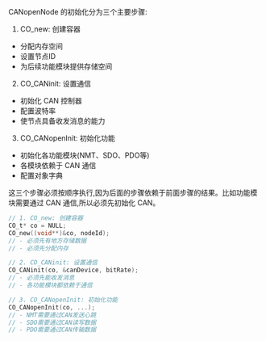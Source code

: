 CANopenNode 的初始化分为三个主要步骤:

1. CO_new: 创建容器
- 分配内存空间
- 设置节点ID
- 为后续功能模块提供存储空间

2. CO_CANinit: 设置通信
- 初始化 CAN 控制器
- 配置波特率
- 使节点具备收发消息的能力

3. CO_CANopenInit: 初始化功能
- 初始化各功能模块(NMT、SDO、PDO等)
- 各模块依赖于 CAN 通信
- 配置对象字典

这三个步骤必须按顺序执行,因为后面的步骤依赖于前面步骤的结果。比如功能模块需要通过 CAN 通信,所以必须先初始化 CAN。

```c
// 1. CO_new: 创建容器
CO_t* co = NULL;
CO_new((void**)&co, nodeId);  
// - 必须先有地方存储数据
// - 必须先分配内存

// 2. CO_CANinit: 设置通信
CO_CANinit(co, &canDevice, bitRate);
// - 必须先能收发消息
// - 各功能模块都依赖于通信

// 3. CO_CANopenInit: 初始化功能
CO_CANopenInit(co, ...);
// - NMT需要通过CAN发送心跳
// - SDO需要通过CAN读写数据
// - PDO需要通过CAN传输数据
```